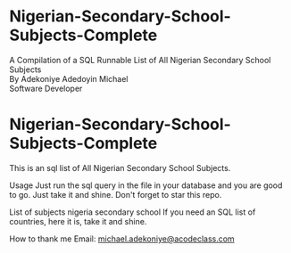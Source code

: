 # Nigerian-Secondary-School-Subjects-Complete
A Compilation of a SQL Runnable List of All Nigerian Secondary School Subjects<br/>
By Adekoniye Adedoyin Michael<br/>
Software Developer
# Nigerian-Secondary-School-Subjects-Complete
This is an sql list of All Nigerian Secondary School Subjects.

Usage
Just run the sql query in the file in your database and you are good to go. Just take it and shine. Don't forget to star this repo.

List of subjects nigeria secondary school
If you need an SQL list of countries, here it is, take it and shine.

How to thank me
Email: michael.adekoniye@acodeclass.com
